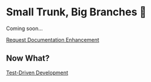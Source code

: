 # Small Trunk, Big Branches 🌲

Coming soon...

<a href="https://forms.gle/2ZMtwUxg1egV8sHT8" class="btn">Request Documentation Enhancement</a>

## Now What?

<div class="grid-buttons">
    <a class="btn" href="{{ '/ideology/tdd/' | url }}">Test-Driven Development</a>
</div>
